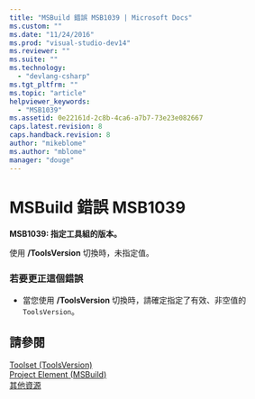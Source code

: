 ```yaml
---
title: "MSBuild 錯誤 MSB1039 | Microsoft Docs"
ms.custom: ""
ms.date: "11/24/2016"
ms.prod: "visual-studio-dev14"
ms.reviewer: ""
ms.suite: ""
ms.technology: 
  - "devlang-csharp"
ms.tgt_pltfrm: ""
ms.topic: "article"
helpviewer_keywords: 
  - "MSB1039"
ms.assetid: 0e22161d-2c8b-4ca6-a7b7-73e23e082667
caps.latest.revision: 8
caps.handback.revision: 8
author: "mikeblome"
ms.author: "mblome"
manager: "douge"
---
```

# MSBuild 錯誤 MSB1039
**MSB1039: 指定工具組的版本。**  
  
 使用 **\/ToolsVersion** 切換時，未指定值。  
  
### 若要更正這個錯誤  
  
-   當您使用 **\/ToolsVersion** 切換時，請確定指定了有效、非空值的 `ToolsVersion`。  
  
## 請參閱  
 [Toolset \(ToolsVersion\)](../msbuild/msbuild-toolset-toolsversion.md)   
 [Project Element \(MSBuild\)](../msbuild/project-element-msbuild.md)   
 [其他資源](../msbuild/additional-msbuild-resources.md)